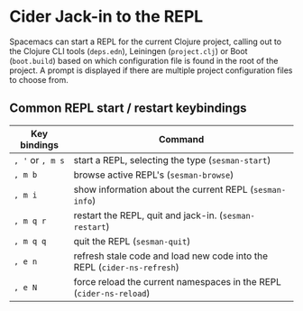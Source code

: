# Cider Jack-in to the REPL
Spacemacs can start a REPL for the current Clojure project, calling out to the Clojure CLI tools (`deps.edn`), Leiningen (`project.clj`) or Boot (`boot.build`) based on which configuration file is found in the root of the project.  A prompt is displayed if there are multiple project configuration files to choose from.








## Common REPL start / restart keybindings

| Key bindings     | Command                                                                 |
|------------------|-------------------------------------------------------------------------|
| `, '` or `, m s` | start a REPL, selecting the type (`sesman-start`)                       |
| `, m b`          | browse active REPL's  (`sesman-browse`)                                 |
| `, m i`          | show information about the current REPL  (`sesman-info`)                |
| `, m q r`        | restart the REPL, quit and jack-in.  (`sesman-restart`)                 |
| `, m q q`        | quit the REPL (`sesman-quit`)                                           |
| `, e n`          | refresh stale code and load new code into the REPL (`cider-ns-refresh`) |
| `, e N`          | force reload the current namespaces in the REPL (`cider-ns-reload`)     |
